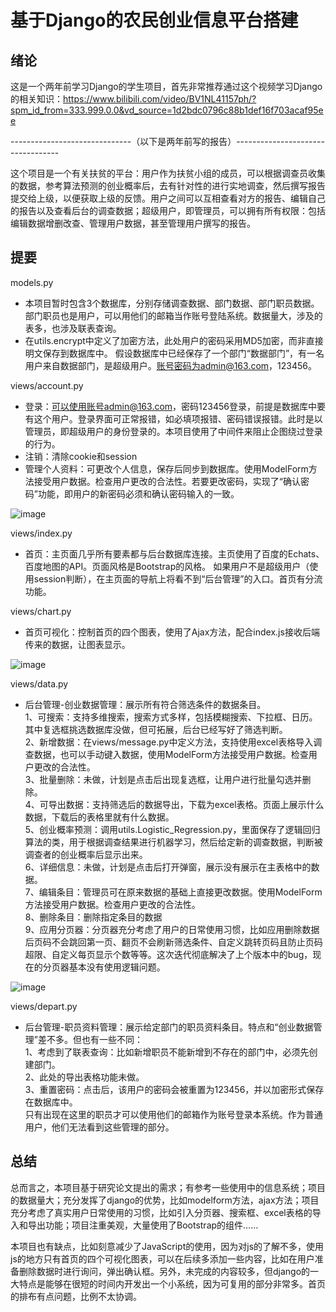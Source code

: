 # 基于Django的农民创业信息平台搭建
## 绪论

这是一个两年前学习Django的学生项目，首先非常推荐通过这个视频学习Django的相关知识：https://www.bilibili.com/video/BV1NL41157ph/?spm_id_from=333.999.0.0&vd_source=1d2bdc0796c88b1def16f703acaf95ee

------------------------------（以下是两年前写的报告）----------------------------------

这个项目是一个有关扶贫的平台：用户作为扶贫小组的成员，可以根据调查员收集的数据，参考算法预测的创业概率后，去有针对性的进行实地调查，然后撰写报告提交给上级，以便获取上级的反馈。用户之间可以互相查看对方的报告、编辑自己的报告以及查看后台的调查数据；超级用户，即管理员，可以拥有所有权限：包括编辑数据增删改查、管理用户数据，甚至管理用户撰写的报告。

## 提要
models.py
-	本项目暂时包含3个数据库，分别存储调查数据、部门数据、部门职员数据。部门职员也是用户，可以用他们的邮箱当作账号登陆系统。数据量大，涉及的表多，也涉及联表查询。
-	在utils.encrypt中定义了加密方法，此处用户的密码采用MD5加密，而非直接明文保存到数据库中。
假设数据库中已经保存了一个部门“数据部门”，有一名用户来自数据部门，是超级用户。账号密码为admin@163.com，123456。

views/account.py
-	登录：可以使用账号admin@163.com，密码123456登录，前提是数据库中要有这个用户。登录界面可正常报错，如必填项报错、密码错误报错。此时是以管理员，即超级用户的身份登录的。本项目使用了中间件来阻止企图绕过登录的行为。
-	注销：清除cookie和session
-	管理个人资料：可更改个人信息，保存后同步到数据库。使用ModelForm方法接受用户数据。检查用户更改的合法性。若要更改密码，实现了“确认密码”功能，即用户的新密码必须和确认密码输入的一致。

![image](https://github.com/user-attachments/assets/0994c4d6-8ef0-4a12-a149-809efbde1a5b)

views/index.py
-	首页：主页面几乎所有要素都与后台数据库连接。主页使用了百度的Echats、百度地图的API。页面风格是Bootstrap的风格。
如果用户不是超级用户（使用session判断），在主页面的导航上将看不到“后台管理”的入口。首页有分流功能。

views/chart.py
-	首页可视化：控制首页的四个图表，使用了Ajax方法，配合index.js接收后端传来的数据，让图表显示。

![image](https://github.com/user-attachments/assets/d55559d7-9af9-4f28-8888-96079fb1e452)


views/data.py
-	后台管理-创业数据管理：展示所有符合筛选条件的数据条目。\
1、可搜索：支持多维搜索，搜索方式多样，包括模糊搜索、下拉框、日历。其中复选框挑选数据库没做，但可拓展，后台已经写好了筛选判断。\
2、新增数据：在views/message.py中定义方法，支持使用excel表格导入调查数据，也可以手动键入数据，使用ModelForm方法接受用户数据。检查用户更改的合法性。\
3、批量删除：未做，计划是点击后出现复选框，让用户进行批量勾选并删除。\
4、可导出数据：支持筛选后的数据导出，下载为excel表格。页面上展示什么数据，下载后的表格里就有什么数据。\
5、创业概率预测：调用utils.Logistic_Regression.py，里面保存了逻辑回归算法的类，用于根据调查结果进行机器学习，然后给定新的调查数据，判断被调查者的创业概率后显示出来。\
6、详细信息：未做，计划是点击后打开弹窗，展示没有展示在主表格中的数据。\
7、编辑条目：管理员可在原来数据的基础上直接更改数据。使用ModelForm方法接受用户数据。检查用户更改的合法性。\
8、删除条目：删除指定条目的数据\
9、应用分页器：分页器充分考虑了用户的日常使用习惯，比如应用删除数据后页码不会跳回第一页、翻页不会刷新筛选条件、自定义跳转页码且防止页码超限、自定义每页显示个数等等。这次迭代彻底解决了上个版本中的bug，现在的分页器基本没有使用逻辑问题。

![image](https://github.com/user-attachments/assets/49b2724e-0335-49b6-abd2-9e7c867035ad)

views/depart.py
-	后台管理-职员资料管理：展示给定部门的职员资料条目。特点和“创业数据管理”差不多。但也有一些不同：\
1、考虑到了联表查询：比如新增职员不能新增到不存在的部门中，必须先创建部门。\
2、此处的导出表格功能未做。\
3、重置密码：点击后，该用户的密码会被重置为123456，并以加密形式保存在数据库中。\
只有出现在这里的职员才可以使用他们的邮箱作为账号登录本系统。作为普通用户，他们无法看到这些管理的部分。

## 总结

总而言之，本项目基于研究论文提出的需求；有参考一些使用中的信息系统；项目的数据量大；充分发挥了django的优势，比如modelform方法，ajax方法；项目充分考虑了真实用户日常使用的习惯，比如引入分页器、搜索框、excel表格的导入和导出功能；项目注重美观，大量使用了Bootstrap的组件……

本项目也有缺点，比如刻意减少了JavaScript的使用，因为对js的了解不多，使用js的地方只有首页的四个可视化图表，可以在后续多添加一些内容，比如在用户准备删除数据时进行询问，弹出确认框。另外，未完成的内容较多，但django的一大特点是能够在很短的时间内开发出一个小系统，因为可复用的部分非常多。首页的排布有点问题，比例不太协调。






